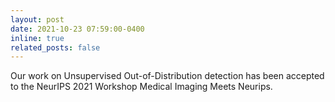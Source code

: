 ```yaml
---
layout: post
date: 2021-10-23 07:59:00-0400
inline: true
related_posts: false
---
```


Our work on Unsupervised Out-of-Distribution detection has been accepted to the NeurIPS 2021 Workshop Medical Imaging Meets Neurips.
